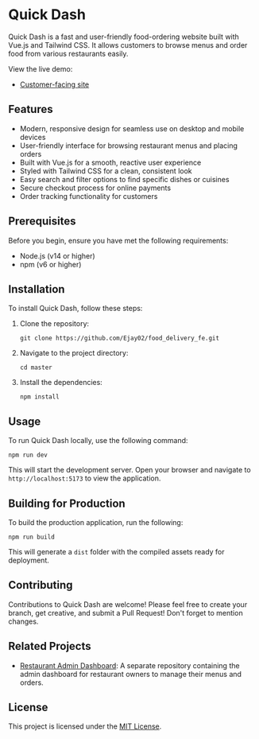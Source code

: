# Quick Dash

Quick Dash is a fast and user-friendly food-ordering website built with Vue.js and Tailwind CSS. It allows customers to browse menus and order food from various restaurants easily.

View the live demo:

- [Customer-facing site](https://quick-dash.netlify.app/)




## Features

- Modern, responsive design for seamless use on desktop and mobile devices
- User-friendly interface for browsing restaurant menus and placing orders
- Built with Vue.js for a smooth, reactive user experience
- Styled with Tailwind CSS for a clean, consistent look
- Easy search and filter options to find specific dishes or cuisines
- Secure checkout process for online payments
- Order tracking functionality for customers


## Prerequisites

Before you begin, ensure you have met the following requirements:

- Node.js (v14 or higher)
- npm (v6 or higher)

## Installation

To install Quick Dash, follow these steps:

1. Clone the repository:
   ```
   git clone https://github.com/Ejay02/food_delivery_fe.git
   ```
2. Navigate to the project directory:
   ```
   cd master
   ```
3. Install the dependencies:
   ```
   npm install
   ```

## Usage

To run Quick Dash locally, use the following command:

```
npm run dev
```

This will start the development server. Open your browser and navigate to `http://localhost:5173` to view the application.

## Building for Production

To build the production application, run the following:

```
npm run build
```

This will generate a `dist` folder with the compiled assets ready for deployment.

## Contributing

Contributions to Quick Dash are welcome! Please feel free to create your branch, get creative, and submit a Pull Request! Don't forget to mention changes.

## Related Projects

- [Restaurant Admin Dashboard](https://quick-dash-restaurant.netlify.app/): A separate repository containing the admin dashboard for restaurant owners to manage their menus and orders.


## License

This project is licensed under the [MIT License](LICENSE).

